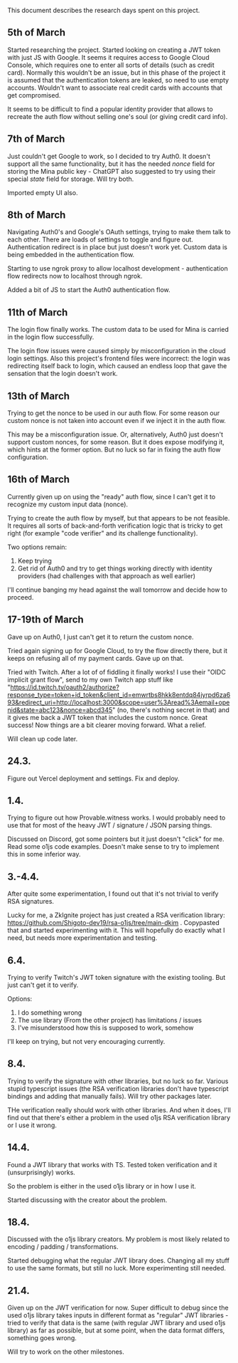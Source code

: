 This document describes the research days spent on this project.

## 5th of March

Started researching the project. Started looking on creating a JWT token with just JS with Google. It seems it requires access to Google Cloud Console, which requires one to enter all sorts of details (such as credit card). Normally this wouldn't be an issue, but in this phase of the project it is assumed that the authentication tokens are leaked, so need to use empty accounts. Wouldn't want to associate real credit cards with accounts that get compromised.

It seems to be difficult to find a popular identity provider that allows to recreate the auth flow without selling one's soul (or giving credit card info).

## 7th of March

Just couldn't get Google to work, so I decided to try Auth0. It doesn't support all the same functionality, but it has the needed _nonce_ field for storing the Mina public key - ChatGPT also suggested to try using their special _state_ field for storage. Will try both.

Imported empty UI also.

## 8th of March

Navigating Auth0's and Google's OAuth settings, trying to make them talk to each other. There are loads of settings to toggle and figure out. Authentication redirect is in place but just doesn't work yet. Custom data is being embedded in the authentication flow.

Starting to use ngrok proxy to allow localhost development - authentication flow redirects now to localhost through ngrok.

Added a bit of JS to start the Auth0 authentication flow.

## 11th of March

The login flow finally works. The custom data to be used for Mina is carried in the login flow successfully.

The login flow issues were caused simply by misconfiguration in the cloud login settings. Also this project's frontend files were incorrect: the login was redirecting itself back to login, which caused an endless loop that gave the sensation that the login doesn't work.

## 13th of March

Trying to get the nonce to be used in our auth flow. For some reason our custom nonce is not taken into account even if we inject it in the auth flow.

This may be a misconfiguration issue. Or, alternatively, Auth0 just doesn't support custom nonces, for some reason. But it does expose modifying it, which hints at the former option. But no luck so far in fixing the auth flow configuration.

## 16th of March

Currently given up on using the "ready" auth flow, since I can't get it to recognize my custom input data (nonce).

Trying to create the auth flow by myself, but that appears to be not feasible. It requires all sorts of back-and-forth verification logic that is tricky to get right (for example "code verifier" and its challenge functionality).

Two options remain:

1. Keep trying
1. Get rid of Auth0 and try to get things working directly with identity providers (had challenges with that approach as well earlier)

I'll continue banging my head against the wall tomorrow and decide how to proceed.

## 17-19th of March

Gave up on Auth0, I just can't get it to return the custom nonce.

Tried again signing up for Google Cloud, to try the flow directly there, but it keeps on refusing all of my payment cards. Gave up on that.

Tried with Twitch. After a lot of of fiddling it finally works! I use their "OIDC implicit grant flow", send to my own Twitch app stuff like "https://id.twitch.tv/oauth2/authorize?response_type=token+id_token&client_id=emwrtbs8hkk8entdq84jyrpd6za693&redirect_uri=http://localhost:3000&scope=user%3Aread%3Aemail+openid&state=abc123&nonce=abcd345" (no, there's nothing secret in that) and it gives me back a JWT token that includes the custom nonce. Great success! Now things are a bit clearer moving forward. What a relief.

Will clean up code later.

## 24.3.

Figure out Vercel deployment and settings. Fix and deploy.

## 1.4.

Trying to figure out how Provable.witness works. I would probably need to use that for most of the heavy JWT / signature / JSON parsing things.

Discussed on Discord, got some pointers but it just doesn't "click" for me. Read some o1js code examples. Doesn't make sense to try to implement this in some inferior way.

## 3.-4.4.

After quite some experimentation, I found out that it's not trivial to verify RSA signatures.

Lucky for me, a ZkIgnite project has just created a RSA verification library: https://github.com/Shigoto-dev19/rsa-o1js/tree/main-dkim . Copypasted that and started experimenting with it. This will hopefully do exactly what I need, but needs more experimentation and testing.

## 6.4.

Trying to verify Twitch's JWT token signature with the existing tooling. But just can't get it to verify.

Options:

1. I do something wrong
1. The use library (From the other project) has limitations / issues
1. I've misunderstood how this is supposed to work, somehow

I'll keep on trying, but not very encouraging currently.

## 8.4.

Trying to verify the signature with other libraries, but no luck so far. Various stupid typescript issues (the RSA verification libraries don't have typescript bindings and adding that manually fails). Will try other packages later.

THe verification really should work with other libraries. And when it does, I'll find out that there's either a problem in the used o1js RSA verification library or I use it wrong.

## 14.4.

Found a JWT library that works with TS. Tested token verification and it (unsurprisingly) works.

So the problem is either in the used o1js library or in how I use it.

Started discussing with the creator about the problem.

## 18.4.

Discussed with the o1js library creators. My problem is most likely related to encoding / padding / transformations.

Started debugging what the regular JWT library does. Changing all my stuff to use the same formats, but still no luck. More experimenting still needed.

## 21.4.

Given up on the JWT verification for now. Super difficult to debug since the used o1js library takes inputs in different format as "regular" JWT libraries - tried to verify that data is the same (with regular JWT library and used o1js library) as far as possible, but at some point, when the data format differs, something goes wrong.

Will try to work on the other milestones.
